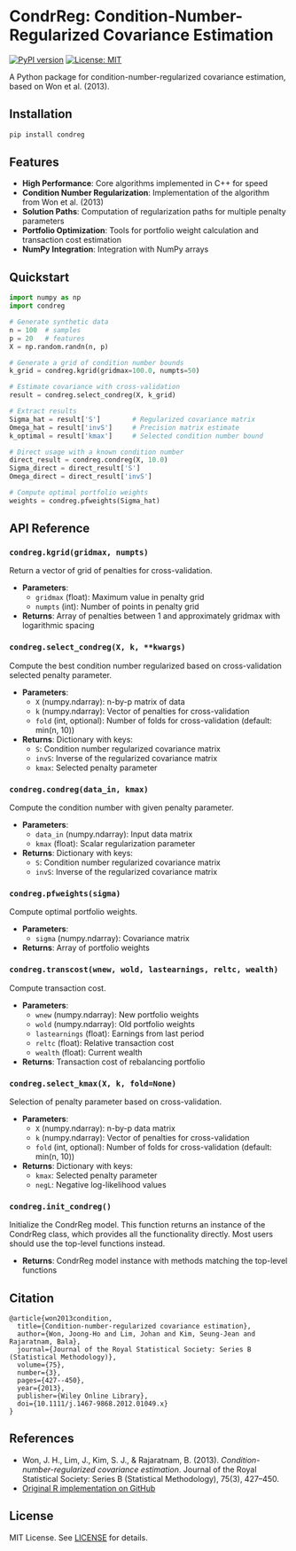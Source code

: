 # CondrReg: Condition-Number-Regularized Covariance Estimation

[![PyPI version](https://badge.fury.io/py/condreg.svg)](https://badge.fury.io/py/condreg)
[![License: MIT](https://img.shields.io/badge/License-MIT-yellow.svg)](https://opensource.org/licenses/MIT)

A Python package for condition-number-regularized covariance estimation, based on Won et al. (2013).

## Installation

```bash
pip install condreg
```

## Features

- **High Performance**: Core algorithms implemented in C++ for speed
- **Condition Number Regularization**: Implementation of the algorithm from Won et al. (2013)
- **Solution Paths**: Computation of regularization paths for multiple penalty parameters
- **Portfolio Optimization**: Tools for portfolio weight calculation and transaction cost estimation
- **NumPy Integration**: Integration with NumPy arrays

## Quickstart

```python
import numpy as np
import condreg

# Generate synthetic data
n = 100  # samples
p = 20   # features
X = np.random.randn(n, p)

# Generate a grid of condition number bounds
k_grid = condreg.kgrid(gridmax=100.0, numpts=50)

# Estimate covariance with cross-validation
result = condreg.select_condreg(X, k_grid)

# Extract results
Sigma_hat = result['S']        # Regularized covariance matrix
Omega_hat = result['invS']     # Precision matrix estimate
k_optimal = result['kmax']     # Selected condition number bound

# Direct usage with a known condition number
direct_result = condreg.condreg(X, 10.0)
Sigma_direct = direct_result['S']
Omega_direct = direct_result['invS']

# Compute optimal portfolio weights
weights = condreg.pfweights(Sigma_hat)
```

## API Reference

### `condreg.kgrid(gridmax, numpts)`

Return a vector of grid of penalties for cross-validation.

* **Parameters**:
  * `gridmax` (float): Maximum value in penalty grid
  * `numpts` (int): Number of points in penalty grid
* **Returns**: Array of penalties between 1 and approximately gridmax with logarithmic spacing

### `condreg.select_condreg(X, k, **kwargs)`

Compute the best condition number regularized based on cross-validation selected penalty parameter.

* **Parameters**:
  * `X` (numpy.ndarray): n-by-p matrix of data
  * `k` (numpy.ndarray): Vector of penalties for cross-validation
  * `fold` (int, optional): Number of folds for cross-validation (default: min(n, 10))
* **Returns**: Dictionary with keys:
  * `S`: Condition number regularized covariance matrix
  * `invS`: Inverse of the regularized covariance matrix
  * `kmax`: Selected penalty parameter

### `condreg.condreg(data_in, kmax)`

Compute the condition number with given penalty parameter.

* **Parameters**:
  * `data_in` (numpy.ndarray): Input data matrix
  * `kmax` (float): Scalar regularization parameter
* **Returns**: Dictionary with keys:
  * `S`: Condition number regularized covariance matrix
  * `invS`: Inverse of the regularized covariance matrix

### `condreg.pfweights(sigma)`

Compute optimal portfolio weights.

* **Parameters**:
  * `sigma` (numpy.ndarray): Covariance matrix
* **Returns**: Array of portfolio weights

### `condreg.transcost(wnew, wold, lastearnings, reltc, wealth)`

Compute transaction cost.

* **Parameters**:
  * `wnew` (numpy.ndarray): New portfolio weights
  * `wold` (numpy.ndarray): Old portfolio weights
  * `lastearnings` (float): Earnings from last period
  * `reltc` (float): Relative transaction cost
  * `wealth` (float): Current wealth
* **Returns**: Transaction cost of rebalancing portfolio

### `condreg.select_kmax(X, k, fold=None)`

Selection of penalty parameter based on cross-validation.

* **Parameters**:
  * `X` (numpy.ndarray): n-by-p data matrix
  * `k` (numpy.ndarray): Vector of penalties for cross-validation
  * `fold` (int, optional): Number of folds for cross-validation (default: min(n, 10))
* **Returns**: Dictionary with keys:
  * `kmax`: Selected penalty parameter
  * `negL`: Negative log-likelihood values

### `condreg.init_condreg()`

Initialize the CondrReg model. This function returns an instance of the CondrReg class, which provides all the functionality directly. Most users should use the top-level functions instead.

* **Returns**: CondrReg model instance with methods matching the top-level functions

## Citation

```
@article{won2013condition,
  title={Condition-number-regularized covariance estimation},
  author={Won, Joong-Ho and Lim, Johan and Kim, Seung-Jean and Rajaratnam, Bala},
  journal={Journal of the Royal Statistical Society: Series B (Statistical Methodology)},
  volume={75},
  number={3},
  pages={427--450},
  year={2013},
  publisher={Wiley Online Library},
  doi={10.1111/j.1467-9868.2012.01049.x}
}
```

## References

* Won, J. H., Lim, J., Kim, S. J., & Rajaratnam, B. (2013). *Condition-number-regularized covariance estimation*. Journal of the Royal Statistical Society: Series B (Statistical Methodology), 75(3), 427–450.
* [Original R implementation on GitHub](https://github.com/dddlab/CondReg/tree/archive_main)

## License

MIT License. See [LICENSE](LICENSE) for details.
